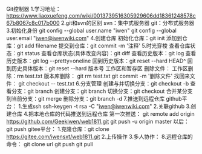 Git控制器
    1.学习地址：https://www.liaoxuefeng.com/wiki/0013739516305929606dd18361248578c67b8067c8c017b000
    2.git和svn的区别
        svn：集中式服务器
        git：分布式服务器   
    3.初始化身份
        git config --global user.name "iwen"
        git config --global user.email "iwen@iwenwiki.com"
    4.创建仓库
        初始化仓库：git init
        添加到仓库：git add filename
        提交到仓库：git commit -m '注释'
    5.时光穿梭
        查看仓库状态：git status
        查看仓库状态(具体改变内容)：git diff
        查看历史版本：git log
        查看历史版本：git log --pretty=oneline
        回到历史版本：git reset --hard HEAD^
        回到历史具体版本：git reset --hard 版本号
        工作区和暂存区
        删除文件：
            工作区删除：rm test.txt
            版本库删除：
                git rm test.txt
                git commit -m '删除文件'
            找回来文件：
                git checkout -- test.txt
    6.分支管理
        创建与并切换分支：git checkout -b <name>
        查看分支：git branch
        创建分支：git branch <name>
        切换分支：git checkout <name>
        合并某分支到当前分支：git merge <name>
        删除分支：git branch -d <name>
    7.推送到远程仓库
        github平台：
            1.生成ssh
                ssh-keygen -t rsa -C "iwen@iwenwiki.com"
            2.关联github
            3.创建仓库
            4.把本地仓库的代码推送到远程仓库
                第一次推送：
                    git remote add origin https://github.com/Geekiwen/web1811.git
                    git push -u origin master
                以后：
                    git push
        gitee平台：
            1.克隆仓库：git clone https://gitee.com/iwensxt/web1811.git
            2.上传操作
            3.多人协作：
    8.远程仓库的命令：
        git clone url
        git push
        git pull
